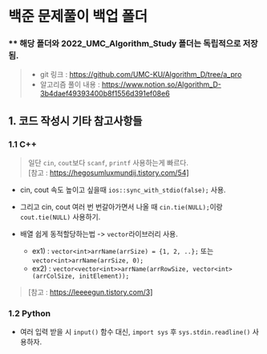 # 백준 문제풀이 백업 폴더
### ** 해당 폴더와 2022_UMC_Algorithm_Study 폴더는 독립적으로 저장됨.
> - git 링크 : https://github.com/UMC-KU/Algorithm_D/tree/a_pro
> - 알고리즘 풀이 내용 : https://www.notion.so/Algorithm_D-3b4daef49393400b8f1556d391ef08e6

## 1. 코드 작성시 기타 참고사항들
### 1.1 C++
> 일단 `cin`, `cout`보다 `scanf`, `printf` 사용하는게 빠르다.   
> [참고 : https://hegosumluxmundij.tistory.com/54]
- cin, cout 속도 높이고 싶을때 `ios::sync_with_stdio(false);` 사용.
- 그리고 cin, cout 여러 번 번갈아가면서 나올 때 `cin.tie(NULL);`이랑 `cout.tie(NULL)` 사용하기.

- 배열 쉽게 동적할당하는법 -> `vector`라이브러리 사용.
    - ex1) : `vector<int>arrName(arrSize) = {1, 2, ..};` 또는 `vector<int>arrName(arrSize, 0);`
    - ex2) : `vector<vector<int>>arrName(arrRowSize, vector<int>(arrColSize, initElement));`
> [참고 : https://leeeegun.tistory.com/3]


### 1.2 Python
- 여러 입력 받을 시 `input()` 함수 대신, `import sys` 후 `sys.stdin.readline()` 사용하자.